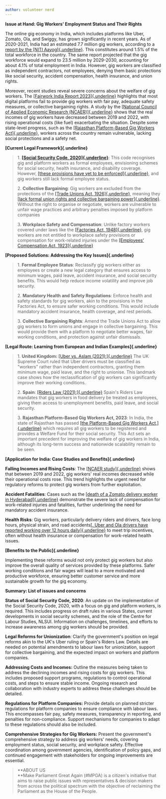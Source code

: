 ```yaml
---
author: volunteer nerd
---
```


**Issue at Hand: Gig Workers\' Employment Status and Their Rights**

The online gig economy in India, which includes platforms like Uber,
Zomato, Ola, and Swiggy, has grown significantly in recent years. As of
2020-2021, India had an estimated 7.7 million gig workers, according to
a [report by the [NITI
Aayog]{.underline}](https://www.niti.gov.in/sites/default/files/2022-06/Policy_Brief_India%27s_Booming_Gig_and_Platform_Economy_27062022.pdf).
This constitutes around 1.5% of the total workforce in the country. The
same report projected that the gig workforce would expand to 23.5
million by 2029-2030, accounting for about 4.1% of total employment in
India​. However, gig workers are classified as independent contractors,
not employees, denying them basic protections like social security,
accident compensation, health insurance, and union rights.

Moreover, recent studies reveal severe concerns about the welfare of gig
workers. The [[Fairwork India Report
2023]{.underline}](https://fair.work/en/fw/blog/fairwork-india-report-2023-examining-working-conditions-of-workers-on-digital-labour-platforms/)
highlights that most digital platforms fail to provide gig workers with
fair pay, adequate safety measures, or collective bargaining rights. A
study by the [[National Council of Applied Economic Research
(NCAER)]{.underline}](https://www.ncaer.org/wp-content/uploads/2023/08/NCAER_Report_Platform_Workers_August_28_2023.pdf)
shows that the real incomes of gig workers have decreased between 2019
and 2022, with rising operational costs (like fuel) exacerbating the
situation. Despite some state-level progress, such as the [[Rajasthan
Platform-Based Gig Workers
Act]{.underline}](https://prsindia.org/files/bills_acts/acts_states/rajasthan/2023/Act29of2023Rajasthan.pdf),
workers across the country remain vulnerable, lacking social protections
and a safety net.

**[Current Legal Framework]{.underline}**

> 1\. [**[Social Security Code,
> 2020]{.underline}**](https://pib.gov.in/PressReleaseIframePage.aspx?PRID=1944372):
> This code recognises gig and platform workers as formal employees,
> envisioning schemes for social security, health insurance, and
> disability coverage. However, [[these provisions have yet to be
> enforced]{.underline}](https://pib.gov.in/PressReleaseIframePage.aspx?PRID=1983590),
> and gig workers still lack formal employee status​.
>
> 2\. **Collective Bargaining**: Gig workers are excluded from the
> protections of the [[Trade Unions Act,
> 1926]{.underline}](https://www.indiacode.nic.in/bitstream/123456789/13322/1/trade_unions_act_1926.pdf),
> meaning they [[lack formal union rights and collective bargaining
> power]{.underline}](https://aicctu.org/workers-resistance/v1/workers-resistance-jan-2023-special-issue/defrauded-and-disorganised-gig-workers-india).
> Without the right to organise or negotiate, workers are vulnerable to
> unfair wage practices and arbitrary penalties imposed by platform
> companies​
>
> 3\. **Workplace Safety and Compensation**: Unlike factory workers
> covered under laws like the [[Factories Act,
> 1948]{.underline}](https://www.indiacode.nic.in/bitstream/123456789/1530/1/A1948-63.pdf),
> gig workers are not entitled to workplace safety provisions or
> compensation for work-related injuries under the [[Employees\'
> Compensation Act,
> 1923]{.underline}](https://www.indiacode.nic.in/bitstream/123456789/11221/1/employees_compensation_act%2C_1923.pdf)

**[Proposed Solutions: Addressing the Key Issues]{.underline}**

> 1\. **Formal Employee Status**: Reclassify gig workers either as
> employees or create a new legal category that ensures access to
> minimum wages, paid leave, accident insurance, and social security
> benefits. This would help reduce income volatility and improve job
> security​.
>
> 2\. **Mandatory Health and Safety Regulations**: Enforce health and
> safety standards for gig workers, akin to the provisions in the
> Factories Act, to ensure safer working conditions. This would include
> mandatory accident insurance, health coverage, and rest periods​.
>
> 3\. **Collective Bargaining Rights**: Amend the Trade Unions Act to
> allow gig workers to form unions and engage in collective bargaining.
> This would provide them with a platform to negotiate better wages,
> fair working conditions, and protection against unfair dismissals​.

**[Legal Route: Learning from European and Indian
Examples]{.underline}**

> 1\. **United Kingdom:** [[Uber vs. Aslam
> (2021):]{.underline}](https://www.supremecourt.uk/cases/uksc-2019-0029.html)
> The UK Supreme Court ruled that Uber drivers must be classified as
> \"workers\" rather than independent contractors, granting them minimum
> wage, paid leave, and the right to unionise. This landmark case shows
> how the reclassification of gig workers can significantly improve
> their working conditions​.
>
> 2\. **Spain**: [[Riders Law
> (2021):]{.underline}](https://osha.europa.eu/sites/default/files/2022-01/Spain_Riders_Law_new_regulation_digital_platform_work.pdf)
> Spain's Riders Law mandates that gig workers in food delivery be
> treated as employees, giving them access to unemployment benefits,
> paid leave, and social security​.
>
> 3\. **Rajasthan Platform-Based Gig Workers Act, 2023**: In India, the
> state of Rajasthan has passed [[the Platform-Based Gig Workers
> Act,]{.underline}](https://aioe.in/wp-content/uploads/2023/09/Gig_Workers_Bill_2023_1690274461.pdf)
> which requires all gig workers to be registered and provides a Welfare
> Fund for their social security. This Act sets an important precedent
> for improving the welfare of gig workers in India, although its
> long-term success and nationwide scalability remain to be seen​.

**[Application for India: Case Studies and Benefits]{.underline}**

**Falling Incomes and Rising Costs**: The [[NCAER
study]{.underline}](https://www.ncaer.org/publication/socio-economic-impact-assessment-of-food-delivery-platform-workers)
shows that between 2019 and 2022, gig workers' real incomes decreased
while their operational costs rose. This trend highlights the urgent
need for regulatory reforms to protect gig workers from further
exploitation​.

**Accident Fatalities**: Cases such as the [[death of a Zomato delivery
worker in
Hyderabad]{.underline}](https://www.siasat.com/zomato-delivery-boy-dies-in-road-accident-in-hyderabad-compensation-demanded-3094686/)
demonstrate the severe lack of compensation for work-related injuries
and fatalities, further underlining the need for mandatory accident
insurance​.

**Health Risks**: Gig workers, particularly delivery riders and drivers,
face long hours, physical strain, and road accidents[[. Uber and Ola
drivers have reported working over 12 hours
daily]{.underline}](https://scroll.in/article/926146/overworked-and-underpaid-indias-gig-workers-are-survivors-of-a-flawed-economy)
to meet trip incentives, often without health insurance or compensation
for work-related health issues.

**[Benefits to the Public]{.underline}**

Implementing these reforms would not only protect gig workers but also
improve the overall quality of services provided by these platforms.
Safer working conditions and fair wages will lead to a more motivated
and productive workforce, ensuring better customer service and more
sustainable growth for the gig economy.

**Summary: List of issues and concerns**

**Status of Social Security Code, 2020**: An update on the
implementation of the Social Security Code, 2020, with a focus on gig
and platform workers, is required. This includes progress on draft rules
in various States, current developments in social security schemes, and
the role of the Centre for Labour Studies, NLSUI. Information on
challenges, timelines, and efforts to increase awareness among gig
workers should be provided.

**Legal Reforms for Unionization**: Clarify the government's position on
legal reforms akin to the UK's Uber ruling or Spain's Riders Law.
Details are needed on potential amendments to labour laws for
unionization, support for collective bargaining, and the expected impact
on workers and platform companies.

**Addressing Costs and Incomes:** Outline the measures being taken to
address the declining incomes and rising costs for gig workers. This
includes proposed support programs, regulations to control operational
costs, and steps to ensure stable income. Ongoing research and
collaboration with industry experts to address these challenges should
be detailed.

**Regulations for Platform Companies:** Provide details on planned
stricter regulations for platform companies to ensure compliance with
labour laws. This encompasses fair pay, safety measures, transparency in
reporting, and penalties for non-compliance. Support mechanisms for
companies to adapt to these regulations should also be included.

**Comprehensive Strategies for Gig Workers:** Present the government's
comprehensive strategy to address gig workers\' needs, covering
employment status, social security, and workplace safety. Effective
coordination among government agencies, identification of policy gaps,
and continued engagement with stakeholders for ongoing improvements are
essential.

> **ABOUT US\
> **Make Parliament Great Again (#MPGA) is a citizen's initiative that
> aims to raise public issues with representatives & decision makers
> from across the political spectrum with the objective of reclaiming
> the Parliament as the House of the People.
